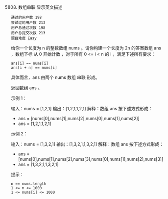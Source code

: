 5808. 数组串联
      显示英文描述

    通过的用户数 198
    尝试过的用户数 213
    用户总通过次数 198
    用户总提交次数 213
    题目难度 Easy

给你一个长度为 n 的整数数组 nums 。请你构建一个长度为 2n 的答案数组 ans ，数组下标 从 0 开始计数 ，对于所有 0 <= i < n 的 i ，满足下述所有要求：

    ans[i] == nums[i]
    ans[i + n] == nums[i]

具体而言，ans 由两个 nums 数组 串联 形成。

返回数组 ans 。



示例 1：

输入：nums = [1,2,1]
输出：[1,2,1,1,2,1]
解释：数组 ans 按下述方式形成：
- ans = [nums[0],nums[1],nums[2],nums[0],nums[1],nums[2]]
- ans = [1,2,1,1,2,1]

示例 2：

输入：nums = [1,3,2,1]
输出：[1,3,2,1,1,3,2,1]
解释：数组 ans 按下述方式形成：
- ans = [nums[0],nums[1],nums[2],nums[3],nums[0],nums[1],nums[2],nums[3]]
- ans = [1,3,2,1,1,3,2,1]



提示：

    n == nums.length
    1 <= n <= 1000
    1 <= nums[i] <= 1000


